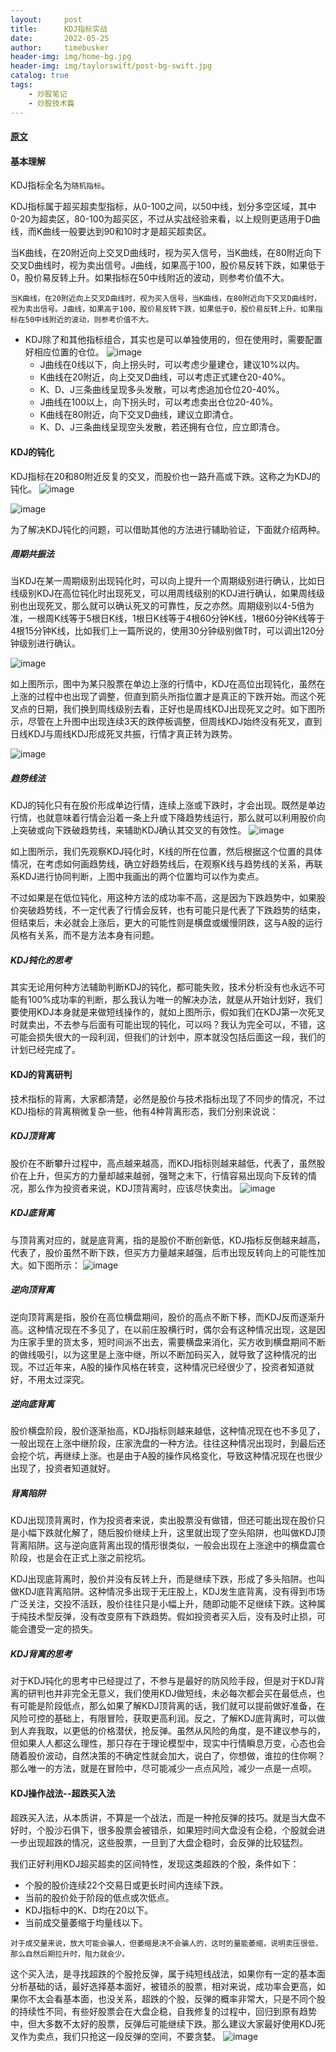 ```yaml
---
layout:     post
title:      KDJ指标实战
date:       2022-05-25
author:     timebusker
header-img: img/home-bg.jpg
header-img: img/taylorswift/post-bg-swift.jpg
catalog: true
tags:
    - 炒股笔记
    - 炒股技术篇
---  
```


#### [原文](https://zhuanlan.zhihu.com/p/380551571)

#### 基本理解 

KDJ指标全名为`随机指标`。

KDJ指标属于超买超卖型指标，从0-100之间，以50中线，划分多空区域，其中0-20为超卖区，80-100为超买区，不过从实战经验来看，以上规则更适用于D曲线，而K曲线一般要达到90和10时才是超买超卖区。

当K曲线，在20附近向上交叉D曲线时，视为买入信号，当K曲线，在80附近向下交叉D曲线时，视为卖出信号。J曲线，如果高于100，股价易反转下跌，如果低于0，股价易反转上升。如果指标在50中线附近的波动，则参考价值不大。

`当K曲线，在20附近向上交叉D曲线时，视为买入信号，当K曲线，在80附近向下交叉D曲线时，视为卖出信号。J曲线，如果高于100，股价易反转下跌，如果低于0，股价易反转上升。如果指标在50中线附近的波动，则参考价值不大。`


- KDJ除了和其他指标组合，其实也是可以单独使用的，但在使用时，需要配置好相应位置的仓位。
![image](/img/gupiao/20220521143435.png)  
    + J曲线在0线以下，向上拐头时，可以考虑少量建仓，建议10%以内。
    + K曲线在20附近，向上交叉D曲线，可以考虑正式建仓20-40%。
    + K、D、J三条曲线呈现多头发散，可以考虑追加仓位20-40%。
    + J曲线在100以上，向下拐头时，可以考虑卖出仓位20-40%。
    + K曲线在80附近，向下交叉D曲线，建议立即清仓。
    + K、D、J三条曲线呈现空头发散，若还拥有仓位，应立即清仓。

#### KDJ的钝化
KDJ指标在20和80附近反复的交叉，而股价也一路升高或下跌。这称之为KDJ的钝化。
![image](/img/gupiao/20220521143852.png)  

![image](/img/gupiao/20220521143911.png)  

为了解决KDJ钝化的问题，可以借助其他的方法进行辅助验证，下面就介绍两种。

##### 周期共振法
当KDJ在某一周期级别出现钝化时，可以向上提升一个周期级别进行确认，比如日线级别KDJ在高位钝化时出现死叉，可以用周线级别的KDJ进行确认，如果周线级别也出现死叉，那么就可以确认死叉的可靠性，反之亦然。周期级别以4-5倍为准，一根周K线等于5根日K线，1根日K线等于4根60分钟K线，1根60分钟K线等于4根15分钟K线，比如我们上一篇所说的，使用30分钟级别做T时，可以调出120分钟级别进行确认。

![image](/img/gupiao/20220521144134.png)  

如上图所示，图中为某只股票在单边上涨的行情中，KDJ在高位出现钝化，虽然在上涨的过程中也出现了调整，但直到箭头所指位置才是真正的下跌开始。而这个死叉点的日期，我们换到周线级别去看，正好也是周线KDJ出现死叉之时。如下图所示，尽管在上升图中出现连续3天的跌停板调整，但周线KDJ始终没有死叉，直到日线KDJ与周线KDJ形成死叉共振，行情才真正转为跌势。

![image](/img/gupiao/20220521144440.png)  


##### 趋势线法
KDJ的钝化只有在股价形成单边行情，连续上涨或下跌时，才会出现。既然是单边行情，也就意味着行情会沿着一条上升或下降趋势线运行，那么就可以利用股价向上突破或向下跌破趋势线，来辅助KDJ确认其交叉的有效性。
![image](/img/gupiao/20220521144559.png)  

如上图所示，我们先观察KDJ钝化时，K线的所在位置，然后根据这个位置的具体情况，在考虑如何画趋势线，确立好趋势线后，在观察K线与趋势线的关系，再联系KDJ进行协同判断，上图中我画出的两个位置均可以作为卖点。

不过如果是在低位钝化，用这种方法的成功率不高，这是因为下跌趋势中，如果股价突破趋势线，不一定代表了行情会反转，也有可能只是代表了下跌趋势的结束，但结束后，未必就会上涨后，更大的可能性则是横盘或缓慢阴跌，这与A股的运行风格有关系，而不是方法本身有问题。

##### KDJ钝化的思考
其实无论用何种方法辅助判断KDJ的钝化，都可能失败，技术分析没有也永远不可能有100%成功率的判断，那么我认为唯一的解决办法，就是从开始计划好，我们要使用KDJ本身就是来做短线操作的，就如上图所示，假如我们在KDJ第一次死叉时就卖出，不去参与后面有可能出现的钝化，可以吗？我认为完全可以，不错，这可能会损失很大的一段利润，但我们的计划中，原本就没包括后面这一段，我们的计划已经完成了。


#### KDJ的背离研判
技术指标的背离，大家都清楚，必然是股价与技术指标出现了不同步的情况，不过KDJ指标的背离稍微复杂一些，他有4种背离形态，我们分别来说说：

##### KDJ顶背离
股价在不断攀升过程中，高点越来越高，而KDJ指标则越来越低，代表了，虽然股价在上升，但买方的力量却越来越弱，强弩之末下，行情容易出现向下反转的情况，那么作为投资者来说，KDJ顶背离时，应该尽快卖出。
![image](/img/gupiao/20220521145453.png)  

##### KDJ底背离
与顶背离对应的，就是底背离，指的是股价不断创新低，KDJ指标反倒越来越高，代表了，股价虽然不断下跌，但买方力量越来越强，后市出现反转向上的可能性加大。如下图所示：
![image](/img/gupiao/20220521145545.png)  

##### 逆向顶背离
逆向顶背离是指，股价在高位横盘期间，股价的高点不断下移，而KDJ反而逐渐升高。这种情况现在不多见了，在以前庄股横行时，偶尔会有这种情况出现，这是因为庄家手里的货太多，短时间派不出去，需要横盘来消化，买方收到横盘期间不断的做线吸引，以为这里是上涨中继，所以不断加码买入，就导致了这种情况的出现。不过近年来，A股的操作风格在转变，这种情况已经很少了，投资者知道就好，不用太过深究。

##### 逆向底背离
股价横盘阶段，股价逐渐抬高，KDJ指标则越来越低，这种情况现在也不多见了，一般出现在上涨中继阶段，庄家洗盘的一种方法。往往这种情况出现时，到最后还会挖个坑，再继续上涨。也是由于A股的操作风格变化，导致这种情况现在也很少出现了，投资者知道就好。

##### 背离陷阱
KDJ出现顶背离时，作为投资者来说，卖出股票没有做错，但还可能出现在股价只是小幅下跌就化解了，随后股价继续上升，这里就出现了空头陷阱，也叫做KDJ顶背离陷阱。这与逆向底背离出现的情形很类似，一般会出现在上涨途中的横盘震仓阶段，也是会在正式上涨之前挖坑。

KDJ出现底背离时，股价并没有反转上升，而是继续下跌，形成了多头陷阱。也叫做KDJ底背离陷阱。这种情况多出现于无庄股上，KDJ发生底背离，没有得到市场广泛关注，交投不活跃，股价往往只是小幅上升，随即动能不足继续下跌。这种属于纯技术型反弹，没有改变原有下跌趋势。假如投资者买入后，没有及时止损，可能会遭受一定的损失。

##### KDJ背离的思考
对于KDJ钝化的思考中已经提过了，不参与是最好的防风险手段，但是对于KDJ背离的研判也并非完全无意义，我们使用KDJ做短线，未必每次都会买在最低点，也有可能是阶段低点，那么如果了解KDJ顶背离的话，我们就可以提前做好准备，在风险可控的基础上，有限冒险，获取更高利润。反之，了解KDJ底背离时，可以做到人弃我取，以更低的价格潜伏，抢反弹。虽然从风险的角度，是不建议参与的，但如果人人都这么理性，那只存在于理论模型中，现实中行情瞬息万变，心态也会随着股价波动，自然决策的不确定性就会加大，说白了，你想做，谁拉的住你啊？那么唯一的方法，就是在冒险中，尽可能减少一点点风险，减少一点是一点呗。


#### KDJ操作战法--超跌买入法
超跌买入法，从本质讲，不算是一个战法，而是一种抢反弹的技巧。就是当大盘不好时，个股沙石俱下，很多股票会被错杀，如果短时间大盘没有企稳，个股就会进一步出现超跌的情况，这些股票，一旦到了大盘企稳时，会反弹的比较猛烈。

我们正好利用KDJ超买超卖的区间特性，发现这类超跌的个股，条件如下：
+ 个股的股价连续22个交易日或更长时间内连续下跌。
+ 当前的股价处于阶段的低点或次低点。
+ KDJ指标中的K、D均在20以下。
+ 当前成交量萎缩于均量线以下。

`对于成交量来说，放大可能会骗人，但萎缩是决不会骗人的，这时的量能萎缩，说明卖压很低，那么自然后期拉升时，阻力就会少。`

这个买入法，是寻找超跌的个股抢反弹，属于纯短线战法，如果你有一定的基本面分析基础的话，最好选择基本面好，被错杀的股票，相对来说，成功率会更高，如果你不太会看基本面，也没关系，超跌的个股，反弹的概率非常大，只是不同个股的持续性不同，有些好股票会在大盘企稳，自我修复的过程中，回归到原有趋势中，但大多数不太好的股票，反弹后可能继续下跌。那么建议大家最好使用KDJ死叉作为卖点，我们只抢这一段反弹的空间，不要贪婪。
![image](/img/gupiao/20220521150342.png)  

